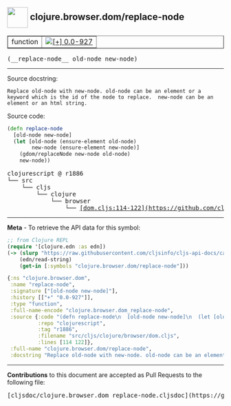 ## <img width="48px" valign="middle" src="http://i.imgur.com/Hi20huC.png"> clojure.browser.dom/replace-node

 <table border="1">
<tr>

<td>function</td>
<td><a href="https://github.com/cljsinfo/cljs-api-docs/tree/0.0-927"><img valign="middle" alt="[+] 0.0-927" src="https://img.shields.io/badge/+-0.0--927-lightgrey.svg"></a> </td>
</tr>
</table>

 <samp>
(__replace-node__ old-node new-node)<br>
</samp>

---




Source docstring:

```
Replace old-node with new-node. old-node can be an element or a
keyword which is the id of the node to replace.  new-node can be an
element or an html string.
```

Source code:

```clj
(defn replace-node
  [old-node new-node]
  (let [old-node (ensure-element old-node)
        new-node (ensure-element new-node)]
    (gdom/replaceNode new-node old-node)
    new-node))
```

 <pre>
clojurescript @ r1886
└── src
    └── cljs
        └── clojure
            └── browser
                └── <ins>[dom.cljs:114-122](https://github.com/clojure/clojurescript/blob/r1886/src/cljs/clojure/browser/dom.cljs#L114-L122)</ins>
</pre>


---

__Meta__ - To retrieve the API data for this symbol:

```clj
;; from Clojure REPL
(require '[clojure.edn :as edn])
(-> (slurp "https://raw.githubusercontent.com/cljsinfo/cljs-api-docs/catalog/cljs-api.edn")
    (edn/read-string)
    (get-in [:symbols "clojure.browser.dom/replace-node"]))
```

```clj
{:ns "clojure.browser.dom",
 :name "replace-node",
 :signature ["[old-node new-node]"],
 :history [["+" "0.0-927"]],
 :type "function",
 :full-name-encode "clojure.browser.dom_replace-node",
 :source {:code "(defn replace-node\n  [old-node new-node]\n  (let [old-node (ensure-element old-node)\n        new-node (ensure-element new-node)]\n    (gdom/replaceNode new-node old-node)\n    new-node))",
          :repo "clojurescript",
          :tag "r1886",
          :filename "src/cljs/clojure/browser/dom.cljs",
          :lines [114 122]},
 :full-name "clojure.browser.dom/replace-node",
 :docstring "Replace old-node with new-node. old-node can be an element or a\nkeyword which is the id of the node to replace.  new-node can be an\nelement or an html string."}

```

---

__Contributions__ to this document are accepted as Pull Requests to the following file:

 <pre>
[cljsdoc/clojure.browser.dom_replace-node.cljsdoc](https://github.com/cljsinfo/cljs-api-docs/blob/master/cljsdoc/clojure.browser.dom_replace-node.cljsdoc)
</pre>

